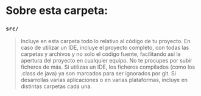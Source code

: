 # Sobre esta carpeta:

### `src/`

>Incluye en esta carpeta todo lo relativo al código de tu proyecto.
>En caso de utilizar un IDE, incluye el proyecto completo, con todas las carpetas y archivos y no solo el código fuente, facilitando así la apertura del proyecto en cualquier equipo. No te procupes por subir ficheros de más. Si utilizas un IDE, los ficheros compilados (como los .class de java) ya son marcados para ser ignorados por git.
>Si desarrollas varias aplicaciones o en varias plataformas, incluye en distintas carpetas cada una.